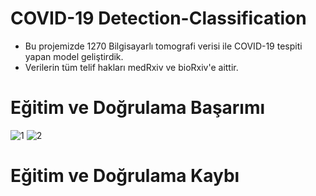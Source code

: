 # COVID-19 Detection-Classification 

* Bu projemizde 1270 Bilgisayarlı tomografi verisi ile COVID-19 tespiti yapan model geliştirdik.
* Verilerin tüm telif hakları medRxiv ve bioRxiv'e aittir.

# Eğitim ve Doğrulama Başarımı

![1](https://user-images.githubusercontent.com/54184905/78245372-0995b280-74f0-11ea-8405-363135d3050e.PNG)
![2](https://user-images.githubusercontent.com/54184905/78245375-0ac6df80-74f0-11ea-95df-b7b3b45d282b.PNG)

# Eğitim ve Doğrulama Kaybı
